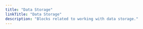 ```yaml
---
title: "Data Storage"
linkTitle: "Data Storage"
description: "Blocks related to working with data storage."
---
```


